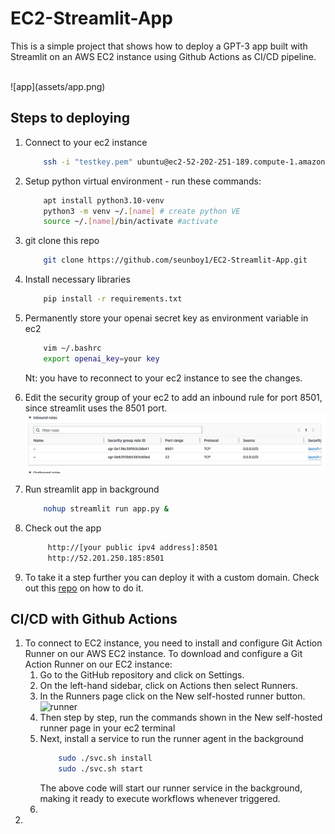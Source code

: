 # EC2-Streamlit-App
This is a simple project that shows how to deploy a GPT-3 app built with Streamlit on an AWS EC2 instance using Github Actions as CI/CD pipeline. 

<br/>
![app](assets/app.png)

## Steps to deploying

1. Connect to your ec2 instance
    ```bash
        ssh -i "testkey.pem" ubuntu@ec2-52-202-251-189.compute-1.amazonaws.com
    ```

2. Setup python virtual environment - run these commands:
    ```bash
        apt install python3.10-venv 
        python3 -m venv ~/.[name] # create python VE
        source ~/.[name]/bin/activate #activate
    ```
3. git clone this repo
    ```bash
        git clone https://github.com/seunboy1/EC2-Streamlit-App.git
    ```
4. Install necessary libraries
    ```bash
        pip install -r requirements.txt
    ```
5. Permanently store your openai secret key as environment variable in ec2 
    ```bash
        vim ~/.bashrc
        export openai_key=your key
    ```
   Nt: you have to reconnect to your ec2 instance to see the changes.
6. Edit the security group of your ec2 to add an inbound rule for port 8501, since streamlit uses the 8501 port.
   ![inbound](assets/inbound.png)
7. Run streamlit app in background
    ```bash
        nohup streamlit run app.py &
    ```
8. Check out the app
   ```bash
        http://[your public ipv4 address]:8501
        http://52.201.250.185:8501
    ```
9.  To take it a step further you can deploy it with a custom domain. Check out this [repo](https://github.com/seunboy1/Static-Website) on how to do it.

## CI/CD with Github Actions

1. To connect to EC2 instance, you need to install and configure Git Action Runner on our AWS EC2 instance. To download and configure a Git Action Runner on our EC2 instance:
   1. Go to the GitHub repository and click on Settings.
   2. On the left-hand sidebar, click on Actions then select Runners.
   3. In the Runners page click on the New self-hosted runner button.
        ![runner](assets/runner.png)
   4. Then step by step, run the commands shown in the New self-hosted runner  page in your ec2 terminal
   5. Next, install a service to run the runner agent in the background
        ```bash
            sudo ./svc.sh install
            sudo ./svc.sh start
        ```
        The above code will start our runner service in the background, making it ready to execute workflows whenever triggered.
   6. 
2. 
    

